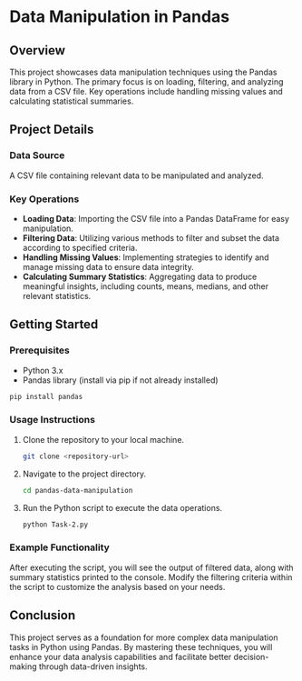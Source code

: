 # Data Manipulation in Pandas

## Overview
This project showcases data manipulation techniques using the Pandas library in Python. The primary focus is on loading, filtering, and analyzing data from a CSV file. Key operations include handling missing values and calculating statistical summaries.

## Project Details

### Data Source
A CSV file containing relevant data to be manipulated and analyzed.

### Key Operations
- **Loading Data**: Importing the CSV file into a Pandas DataFrame for easy manipulation.
- **Filtering Data**: Utilizing various methods to filter and subset the data according to specified criteria.
- **Handling Missing Values**: Implementing strategies to identify and manage missing data to ensure data integrity.
- **Calculating Summary Statistics**: Aggregating data to produce meaningful insights, including counts, means, medians, and other relevant statistics.

## Getting Started

### Prerequisites
- Python 3.x
- Pandas library (install via pip if not already installed)

```bash
pip install pandas
```

### Usage Instructions
1. Clone the repository to your local machine.

   ```bash
   git clone <repository-url>
   ```

2. Navigate to the project directory.

   ```bash
   cd pandas-data-manipulation
   ```

3. Run the Python script to execute the data operations.

   ```bash
   python Task-2.py
   ```

### Example Functionality
After executing the script, you will see the output of filtered data, along with summary statistics printed to the console. Modify the filtering criteria within the script to customize the analysis based on your needs.

## Conclusion
This project serves as a foundation for more complex data manipulation tasks in Python using Pandas. By mastering these techniques, you will enhance your data analysis capabilities and facilitate better decision-making through data-driven insights.


